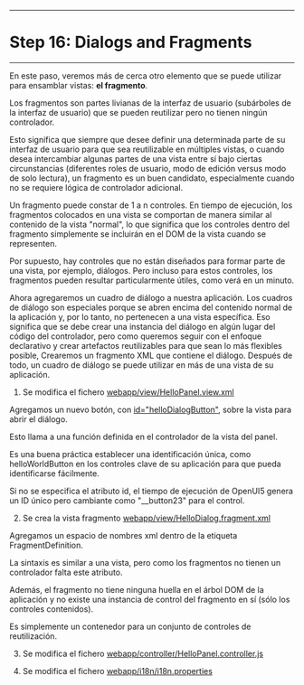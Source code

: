 ********************************
# Step 16: Dialogs and Fragments
********************************

En este paso, veremos más de cerca otro elemento que se puede utilizar para ensamblar vistas: **el fragmento**.

Los fragmentos son partes livianas de la interfaz de usuario (subárboles de la interfaz de usuario) que se pueden reutilizar pero no tienen ningún controlador.


Esto significa que siempre que desee definir una determinada parte de su interfaz de usuario 
para que sea reutilizable en múltiples vistas, o cuando desea intercambiar algunas partes de una vista entre sí bajo ciertas circunstancias (diferentes roles de usuario, modo de edición versus modo de solo lectura), un fragmento es un buen candidato, especialmente cuando no se requiere lógica de controlador adicional.


Un fragmento puede constar de 1 a n controles.
En tiempo de ejecución, los fragmentos colocados en una vista se comportan de manera similar al contenido de la vista "normal", lo que significa que los controles dentro del fragmento simplemente se incluirán en el DOM de la vista cuando se representen.


Por supuesto, hay controles que no están diseñados para formar parte de una vista, por ejemplo, diálogos. Pero incluso para estos controles, los fragmentos pueden resultar particularmente útiles, como verá en un minuto.


Ahora agregaremos un cuadro de diálogo a nuestra aplicación. Los cuadros de diálogo son especiales porque se abren encima del contenido normal de la aplicación y, por lo tanto, 
no pertenecen a una vista específica. Eso significa que se debe crear una instancia del diálogo en algún lugar del código del controlador, pero como queremos seguir con el enfoque declarativo y crear artefactos reutilizables para que sean lo más flexibles posible, Crearemos un fragmento XML que 
contiene el diálogo. Después de todo, un cuadro de diálogo se puede utilizar en más de una vista de su aplicación.


1. Se modifica el fichero [webapp/view/HelloPanel.view.xml](webapp/view/HelloPanel.view.xml)


Agregamos un nuevo botón, con <ins>id="helloDialogButton"</ins>, sobre la vista para abrir el diálogo.


Esto llama a una función definida en el controlador de la vista del panel.


Es una buena práctica establecer una identificación única, como helloWorldButton en los controles clave de su aplicación para que pueda identificarse fácilmente.


Si no se especifica el atributo id, el tiempo de ejecución de OpenUI5 genera un ID único pero cambiante como "__button23" para el control.


2. Se crea la vista fragmento [webapp/view/HelloDialog.fragment.xml](webapp/view/HelloDialog.fragment.xml)


Agregamos un espacio de nombres xml dentro de la etiqueta FragmentDefinition.


La sintaxis es similar a una vista, pero como los fragmentos no tienen un controlador falta este atributo.


Además, el fragmento no tiene ninguna huella en el árbol DOM de la aplicación y no existe una instancia de control del fragmento en sí (sólo los controles contenidos). 


Es simplemente un contenedor para un conjunto de controles de reutilización.



3. Se modifica el fichero [webapp/controller/HelloPanel.controller.js](webapp/controller/HelloPanel.controller.js)

4. Se modifica el fichero [webapp/i18n/i18n.properties](webapp/i18n/i18n.properties)